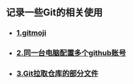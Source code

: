 ## 记录一些Git的相关使用

- ### [1.gitmoji](./gitmoji.md)

- ### [2.同一台电脑配置多个github账号](./同一台电脑配置多个github账号.md)

- ### [3.Git拉取仓库的部分文件](./Git拉取仓库的部分文件.md)